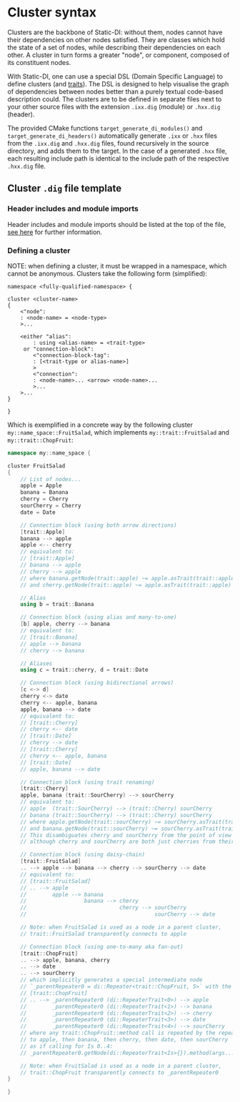 # Cluster syntax

Clusters are the backbone of Static-DI: without them, nodes cannot have their dependencies on other nodes satisfied. They are classes which hold the state of a set of nodes, while describing their dependencies on each other. A cluster in turn forms a greater "node", or component, composed of its constituent nodes.

With Static-DI, one can use a special DSL (Domain Specific Language) to define clusters (and [traits](trait-syntax.md)). The DSL is designed to help visualise the graph of dependencies between nodes better than a purely textual code-based description could. The clusters are to be defined in separate files next to your other source files with the extension `.ixx.dig` (module) or `.hxx.dig` (header).

The provided CMake functions `target_generate_di_modules()` and `target_generate_di_headers()` automatically generate `.ixx` or `.hxx` files from the `.ixx.dig` and `.hxx.dig` files, found recursively in the source directory, and adds them to the target. In the case of a generated `.hxx` file, each resulting include path is identical to the include path of the respective `.hxx.dig` file.

## Cluster `.dig` file template

### Header includes and module imports

Header includes and module imports should be listed at the top of the file, [see here](dig-headers.md) for further information.

### Defining a cluster

NOTE: when defining a cluster, it must be wrapped in a namespace, which cannot be anonymous. Clusters take the following form (simplified):

```
namespace <fully-qualified-namespace> {

cluster <cluster-name>
{
    <"node":
    : <node-name> = <node-type>
    >...

    <either "alias":
        : using <alias-name> = <trait-type>
     or "connection-block":
        <"connection-block-tag":
        : [<trait-type or alias-name>]
        >
        <"connection":
        : <node-name>... <arrow> <node-name>...
        >...
    >...
}

}
```

Which is exemplified in a concrete way by the following cluster `my::name_space::FruitSalad`, which implements `my::trait::FruitSalad` and `my::trait::ChopFruit`:
```cpp
namespace my::name_space {

cluster FruitSalad
{
    // List of nodes...
    apple = Apple
    banana = Banana
    cherry = Cherry
    sourCherry = Cherry
    date = Date

    // Connection block (using both arrow directions)
    [trait::Apple]
    banana --> apple
    apple <-- cherry
    // equivalent to:
    // [trait::Apple]
    // banana --> apple
    // cherry --> apple
    // where banana.getNode(trait::apple) ~= apple.asTrait(trait::apple)
    // and cherry.getNode(trait::apple) ~= apple.asTrait(trait::apple)

    // Alias
    using b = trait::Banana

    // Connection block (using alias and many-to-one)
    [b] apple, cherry --> banana
    // equivalent to:
    // [trait::Banana]
    // apple --> banana
    // cherry --> banana

    // Aliases
    using c = trait::cherry, d = trait::Date

    // Connection block (using bidirectional arrows)
    [c <-> d]
    cherry <-> date
    cherry <-- apple, banana
    apple, banana --> date
    // equivalent to:
    // [trait::Cherry]
    // cherry <-- date
    // [trait::Date]
    // cherry --> date
    // [trait::Cherry]
    // cherry <-- apple, banana
    // [trait::Date]
    // apple, banana --> date

    // Connection block (using trait renaming)
    [trait::Cherry]
    apple, banana (trait::SourCherry) --> sourCherry
    // equivalent to:
    // apple  (trait::SourCherry) --> (trait::Cherry) sourCherry
    // banana (trait::SourCherry) --> (trait::Cherry) sourCherry
    // where apple.getNode(trait::sourCherry) ~= sourCherry.asTrait(trait::cherry)
    // and banana.getNode(trait::sourCherry) ~= sourCherry.asTrait(trait::cherry)
    // This disambiguates cherry and sourCherry from the point of view of apple and banana,
    // although cherry and sourCherry are both just cherries from their own points of view

    // Connection block (using daisy-chain)
    [trait::FruitSalad]
    .. --> apple --> banana --> cherry --> sourCherry --> date
    // equivalent to:
    // [trait::FruitSalad]
    // .. --> apple
    //        apple --> banana
    //                  banana --> cherry
    //                             cherry --> sourCherry
    //                                        sourCherry --> date

    // Note: when FruitSalad is used as a node in a parent cluster,
    // trait::FruitSalad transparently connects to apple

    // Connection block (using one-to-many aka fan-out)
    [trait::ChopFruit]
    .. --> apple, banana, cherry
    .. --> date
    .. --> sourCherry
    // which implicitly generates a special intermediate node
    // `_parentRepeater0 = di::Repeater<trait::ChopFruit, 5>` with the connections:
    // [trait::ChopFruit]
    // .. --> _parentRepeater0 (di::RepeaterTrait<0>) --> apple
    //        _parentRepeater0 (di::RepeaterTrait<1>) --> banana
    //        _parentRepeater0 (di::RepeaterTrait<2>) --> cherry
    //        _parentRepeater0 (di::RepeaterTrait<3>) --> date
    //        _parentRepeater0 (di::RepeaterTrait<4>) --> sourCherry
    // where any trait::ChopFruit::method call is repeated by the repeater node
    // to apple, then banana, then cherry, then date, then sourCherry
    // as if calling for Is 0..4:
    // _parentRepeater0.getNode(di::RepeaterTrait<Is>{}).method(args...)

    // Note: when FruitSalad is used as a node in a parent cluster,
    // trait::ChopFruit transparently connects to _parentRepeater0
}

}
```
